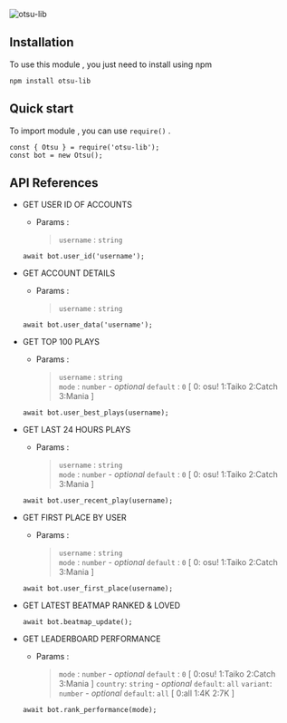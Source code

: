 ![otsu-lib](https://socialify.git.ci/seibaosu/otsu-lib/image?description=1&font=KoHo&forks=1&issues=1&logo=https%3A%2F%2Fi.ibb.co%2FStxFTCx%2F20230910-205116-0000-removebg-preview.png&name=1&owner=1&pattern=Circuit%20Board&pulls=1&stargazers=1&theme=Dark)

## Installation

To use this module , you just need to install using npm 
```
npm install otsu-lib
```

## Quick start

To import module , you can use `require()` .
```
const { Otsu } = require('otsu-lib');
const bot = new Otsu();
```

## API References

* GET USER ID OF ACCOUNTS
  
  * Params :
    
    > `username` : `string`
  ```
  await bot.user_id('username');
  ```

* GET ACCOUNT DETAILS
  
  * Params :
    
    > `username` : `string`
  ```
  await bot.user_data('username');
  ```

* GET TOP 100 PLAYS
  
  * Params :
    
    > `username` : `string` <br>
    > `mode` : `number` - *optional* `default` : `0` [ 0: osu!  1:Taiko  2:Catch  3:Mania ]
  ```
  await bot.user_best_plays(username);
  ```

* GET LAST 24 HOURS PLAYS
  
  * Params :
    
    > `username` : `string` <br>
    > `mode` : `number` - *optional* `default` : `0` [ 0: osu!  1:Taiko  2:Catch  3:Mania ]
  ```
  await bot.user_recent_play(username);
  ```

* GET FIRST PLACE BY USER
  
  * Params :
    
    > `username` : `string` <br>
    > `mode` : `number` - *optional* `default` : `0` [ 0: osu!  1:Taiko  2:Catch  3:Mania ]
  ```
  await bot.user_first_place(username);
  ```

* GET LATEST BEATMAP RANKED & LOVED
  
  ```
  await bot.beatmap_update();
  ```

* GET LEADERBOARD PERFORMANCE
  
  * Params :
    
    > `mode` : `number` - *optional* `default` : `0` [ 0:osu!  1:Taiko  2:Catch  3:Mania ]
    > `country`: `string` - *optional* `default`: `all`
    > `variant`: `number` - *optional* `default`: `all` [ 0:all 1:4K 2:7K ]

  ```
  await bot.rank_performance(mode);
  ```
